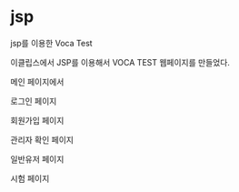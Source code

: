 # jsp
jsp를 이용한 Voca Test

이클립스에서 JSP를 이용해서 VOCA TEST 웹페이지를 만들었다.

메인 페이지에서 

로그인 페이지

회원가입 페이지

관리자 확인 페이지

일반유저 페이지

시험 페이지

